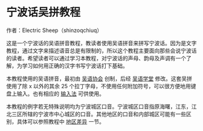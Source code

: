 # 宁波话吴拼教程

作者：Electric Sheep（shinzoqchiuq）

这是一个宁波话的吴语拼音教程，教读者使用吴语拼音来拼写宁波话。因为是文字教程，通过文字来描述语音总是有限制的，所以这个教程主要面向那些会说宁波话的读者。希望读者可以通过学习本教程，对宁波话的声母、韵母及声调有一个了解，为学习如何用正确的汉字书写宁波话打下基础。

本教程使用的吴语拼音，最初由 [吴语协会](http://wu-chinese.com/romanization/) 创制，后经 [吴语学堂](https://www.wugniu.com/) 修改。这套吴拼使用了除 x 以外的其余 25 个拉丁字母，不使用任何附加符号，可以很方便地用键盘上输入。也有相应的 [输入法](https://github.com/NGLI/rime-wugniu_gninpou) 可供使用。

本教程的例字若无特殊说明均为宁波城区口音。宁波城区口音指原海曙，江东，江北三区所辖的宁波市中心城区的口音。其他地区的口音和内部城区可能有一些区别，具体可以参照教程中 [地区差异](https://ionkaon.github.io/phin-in-tutorial/内部差异/地区差异.html) 一节。
